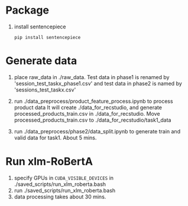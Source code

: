# Package
1. install sentencepiece
   ```
   pip install sentencepiece
   ```

# Generate data
1. place raw_data in ./raw_data. Test data in phase1 is renamed by 'session_test_taskx_phase1.csv' and test data in phase2 is named by 'sessions_test_taskx.csv'

2. run ./data_preprocess/product_feature_process.ipynb to process product data 
It will create ./data_for_recstudio, and generate processed_products_train.csv in ./data_for_recstudio. 
Move processed_products_train.csv to ./data_for_recstudio/task1_data 

3. run ./data_preprocess/phase2/data_split.ipynb to generate train and valid data for task1. About 5 mins.


# Run xlm-RoBertA
1. specify GPUs in ```CUDA_VISIBLE_DEVICES``` in ./saved_scripts/run_xlm_roberta.bash 
2. run ./saved_scripts/run_xlm_roberta.bash
3. data processing takes about 30 mins. 